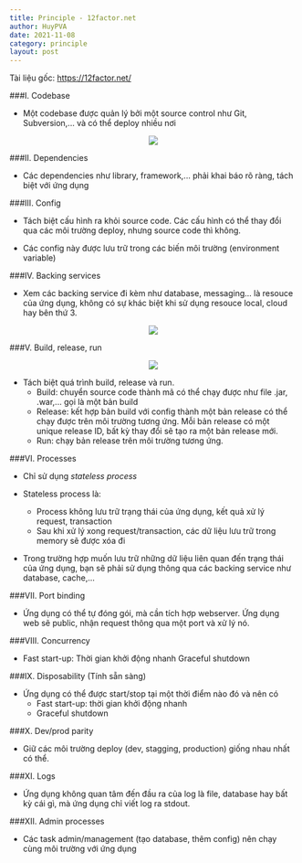 ```yaml
---
title: Principle - 12factor.net
author: HuyPVA
date: 2021-11-08
category: principle
layout: post
---
```


Tài liệu gốc: https://12factor.net/

###I. Codebase

- Một codebase được quản lý bởi một source control như Git, Subversion,... và có thể deploy nhiều nơi

<div align="center">
    <img src="../assets/images/principle/12factor/codebase-deploys.png"/>
</div>

###II. Dependencies

- Các dependencies như library, framework,... phải khai báo rõ ràng, tách biệt với ứng dụng

###III. Config

- Tách biệt cấu hình ra khỏi source code. Các cấu hình có thể thay đổi qua các môi trường deploy, nhưng source code thì không.

- Các config này được lưu trữ trong các biến môi trường (environment variable)

###IV. Backing services

- Xem các backing service đi kèm như database, messaging... là resouce của ứng dụng, không có sự khác biệt khi sử dụng resouce local, cloud hay bên thứ 3.

<div align="center">
    <img src="../assets/images/principle/12factor/attached-resources.png"/>
</div>

###V. Build, release, run

<div align="center">
    <img src="../assets/images/principle/12factor/build_release_run.png"/>
</div>

- Tách biệt quá trình build, release và run.
    - Build: chuyển source code thành mã có thể chạy được như file .jar, .war,... gọi là một bản build
    - Release: kết hợp bản build với config thành một bản release có thể chạy được trên môi trường tương ứng. Mỗi bản release có một unique release ID, bất kỳ thay đổi sẽ tạo ra một bản release mới.
    - Run: chạy bản release trên môi trường tương ứng.

###VI. Processes

- Chỉ sử dụng *stateless process*

- Stateless process là:
    - Process không lưu trữ trạng thái của ứng dụng, kết quả xử lý request, transaction
    - Sau khi xử lý xong request/transaction, các dữ liệu lưu trữ trong memory sẽ được xóa đi

- Trong trường hợp muốn lưu trữ những dữ liệu liên quan đến trạng thái của ứng dụng, bạn sẽ phải sử dụng thông qua các backing service như database, cache,...

###VII. Port binding

- Ứng dụng có thể tự đóng gói, mà cần tích hợp webserver. Ứng dụng web sẽ public, nhận request thông qua một port và xử lý nó.

###VIII. Concurrency

- Fast start-up: Thời gian khởi động nhanh
  Graceful shutdown

###IX. Disposability (Tính sẵn sàng)

- Ứng dụng có thể được start/stop tại một thời điểm nào đó và nên có
    - Fast start-up: thời gian khởi động nhanh
    - Graceful shutdown

###X. Dev/prod parity

- Giữ các môi trường deploy (dev, stagging, production) giống nhau nhất có thể.

###XI. Logs

- Ứng dụng không quan tâm đến đầu ra của log là file, database hay bất kỳ cái gì, mà ứng dụng chỉ viết log ra stdout.

###XII. Admin processes

- Các task admin/management (tạo database, thêm config) nên chạy cùng môi trường với ứng dụng  